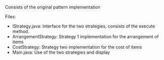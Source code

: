 Consists of the original pattern implementation

Files:
- IStrategy.java: Interface for the two strategies, consists of the execute method.
- ArrangementStrategy: Strategy 1 implementation for the arrangement of items
- CostStrategy: Strategy two implementation for the cost of items
- Main.java: Use of the two strategies and display
